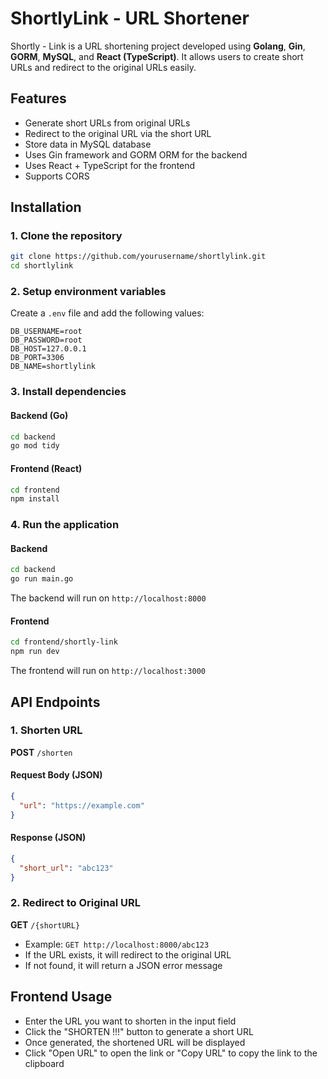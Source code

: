 # ShortlyLink - URL Shortener

Shortly - Link is a URL shortening project developed using **Golang**, **Gin**, **GORM**, **MySQL**, and **React (TypeScript)**. It allows users to create short URLs and redirect to the original URLs easily.

## Features

- Generate short URLs from original URLs
- Redirect to the original URL via the short URL
- Store data in MySQL database
- Uses Gin framework and GORM ORM for the backend
- Uses React + TypeScript for the frontend
- Supports CORS

## Installation

### 1. Clone the repository

```sh
git clone https://github.com/yourusername/shortlylink.git
cd shortlylink
```

### 2. Setup environment variables

Create a `.env` file and add the following values:

```env
DB_USERNAME=root
DB_PASSWORD=root
DB_HOST=127.0.0.1
DB_PORT=3306
DB_NAME=shortlylink
```

### 3. Install dependencies

#### Backend (Go)

```sh
cd backend
go mod tidy
```

#### Frontend (React)

```sh
cd frontend
npm install
```

### 4. Run the application

#### Backend

```sh
cd backend
go run main.go
```

The backend will run on `http://localhost:8000`

#### Frontend

```sh
cd frontend/shortly-link
npm run dev
```

The frontend will run on `http://localhost:3000`

## API Endpoints

### 1. Shorten URL

**POST** `/shorten`

#### Request Body (JSON)

```json
{
  "url": "https://example.com"
}
```

#### Response (JSON)

```json
{
  "short_url": "abc123"
}
```

### 2. Redirect to Original URL

**GET** `/{shortURL}`

- Example: `GET http://localhost:8000/abc123`
- If the URL exists, it will redirect to the original URL
- If not found, it will return a JSON error message

## Frontend Usage

- Enter the URL you want to shorten in the input field
- Click the "SHORTEN !!!" button to generate a short URL
- Once generated, the shortened URL will be displayed
- Click "Open URL" to open the link or "Copy URL" to copy the link to the clipboard


 
